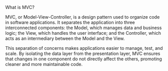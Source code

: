 What is MVC?

MVC, or Model-View-Controller, is a design pattern used to organize code in software applications. It separates the application into three interconnected components: the Model, which manages data and business logic; the View, which handles the user interface; and the Controller, which acts as an intermediary between the Model and the View.

This separation of concerns makes applications easier to manage, test, and scale. By isolating the data layer from the presentation layer, MVC ensures that changes in one component do not directly affect the others, promoting cleaner and more maintainable code.